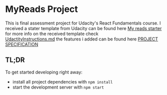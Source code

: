 # MyReads Project

This is final assessment project for Udacity's React Fundamentals course. 
I received a stater template from Udacity can be found here
[My reads starter](https://github.com/udacity/reactnd-project-myreads-starter)
for more info on the received template check  
[UdactityInstructions.md](UdactityInstructions.md)
the features i added can be found here
[PROJECT SPECIFICATION](https://review.udacity.com/#!/rubrics/918/view)

## TL;DR

To get started developing right away:

* install all project dependencies with `npm install`
* start the development server with `npm start`